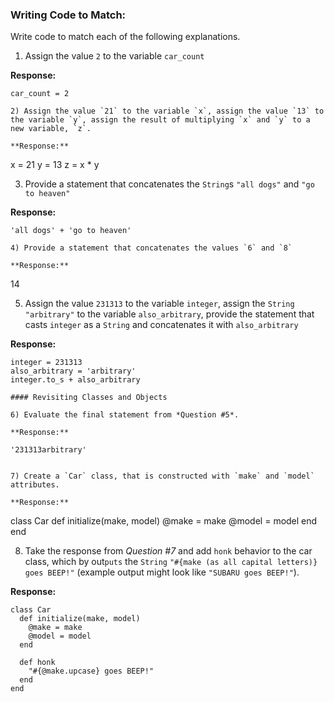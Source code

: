 ### Writing Code to Match:

Write code to match each of the following explanations.

1) Assign the value `2` to the variable `car_count`

**Response:**

```
car_count = 2

2) Assign the value `21` to the variable `x`, assign the value `13` to the variable `y`, assign the result of multiplying `x` and `y` to a new variable, `z`.

**Response:**

```
x = 21
y = 13
z = x * y

3) Provide a statement that concatenates the `String`s `"all dogs"` and `"go to heaven"`

**Response:**

```
'all dogs' + 'go to heaven'

4) Provide a statement that concatenates the values `6` and `8`

**Response:**

```
14

5) Assign the value `231313` to the variable `integer`, assign the `String` `"arbitrary"` to the variable `also_arbitrary`, provide the statement that casts `integer` as a `String` and concatenates it with `also_arbitrary`

**Response:**

```
integer = 231313
also_arbitrary = 'arbitrary'
integer.to_s + also_arbitrary

#### Revisiting Classes and Objects

6) Evaluate the final statement from *Question #5*.

**Response:**

'231313arbitrary'


7) Create a `Car` class, that is constructed with `make` and `model` attributes.

**Response:**

```
class Car
  def initialize(make, model)
    @make = make
    @model = model
  end
end



8) Take the response from *Question #7* and add `honk` behavior to the car class, which by out`puts` the `String` `"#{make (as all capital letters)} goes BEEP!"` (example output might look like `"SUBARU goes BEEP!"`).

**Response:**

```
class Car
  def initialize(make, model)
    @make = make
    @model = model
  end

  def honk  
    "#{@make.upcase} goes BEEP!"
  end
end


```
